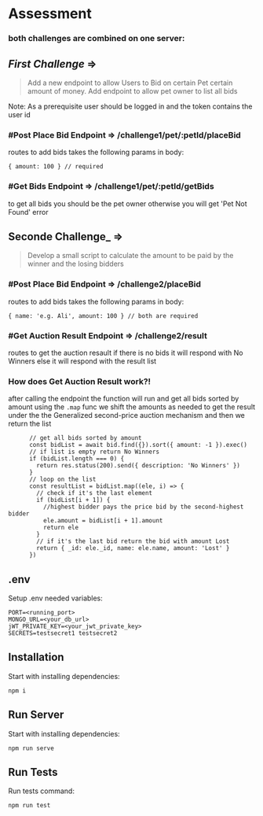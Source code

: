 # Assessment
### both challenges are combined on one server:
## _First Challenge_ =>

>  Add a new endpoint to allow Users to Bid on certain Pet certain amount of money.
>  Add endpoint to allow pet owner to list all bids

Note: As a prerequisite user should be logged in and the token contains the user id
### #Post Place Bid Endpoint => /challenge1/pet/:petId/placeBid
routes to add bids takes the following params in body:
```
{ amount: 100 } // required
```

### #Get Bids Endpoint => /challenge1/pet/:petId/getBids
to get all bids you should be the pet owner otherwise you will get 'Pet Not Found' error

## Seconde Challenge_ =>

>  Develop a small script to calculate the amount to be paid by the winner and the losing bidders

### #Post Place Bid Endpoint => /challenge2/placeBid
routes to add bids takes the following params in body:
```
{ name: 'e.g. Ali', amount: 100 } // both are required
```

### #Get Auction Result Endpoint => /challenge2/result
routes to get the auction resault 
if there is no bids it will respond with No Winners 
else it will respond with the result list 

### How does Get Auction Result work?!

after calling the endpoint the function will run and get all bids sorted by amount 
using the `.map` func we shift the amounts as needed to get the result under the the Generalized second-price 
auction mechanism and then we return the list 

```
      // get all bids sorted by amount
      const bidList = await bid.find({}).sort({ amount: -1 }).exec() 
      // if list is empty return No Winners
      if (bidList.length === 0) {
        return res.status(200).send({ description: 'No Winners' })
      }
      // loop on the list 
      const resultList = bidList.map((ele, i) => {
        // check if it's the last element 
        if (bidList[i + 1]) {
          //highest bidder pays the price bid by the second-highest bidder
          ele.amount = bidList[i + 1].amount
          return ele
        }
        // if it's the last bid return the bid with amount Lost 
        return { _id: ele._id, name: ele.name, amount: 'Lost' }
      })
```

## .env 
Setup .env needed variables:
```
PORT=<running_port>
MONGO_URL=<your_db_url>
jWT_PRIVATE_KEY=<your_jwt_private_key>
SECRETS=testsecret1 testsecret2
```

## Installation
Start with installing dependencies:
```
npm i
```
## Run Server
Start with installing dependencies:
```
npm run serve
```
## Run Tests
Run tests command:
```
npm run test
```




